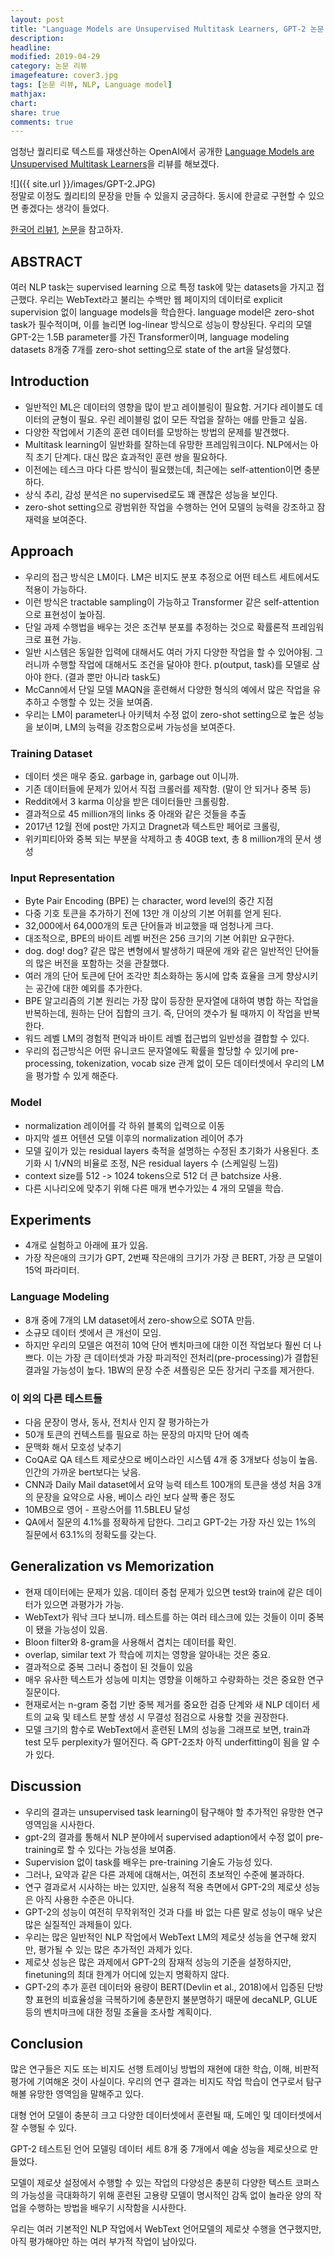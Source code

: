 ```yaml
---
layout: post
title: "Language Models are Unsupervised Multitask Learners, GPT-2 논문 리뷰"
description: 
headline: 
modified: 2019-04-29
category: 논문 리뷰
imagefeature: cover3.jpg
tags: [논문 리뷰, NLP, Language model]
mathjax: 
chart: 
share: true
comments: true
---
```


엄청난 퀄리티로 텍스트를 재생산하는 OpenAI에서 공개한 [Language Models are Unsupervised Multitask Learners](https://d4mucfpksywv.cloudfront.net/better-language-models/language_models_are_unsupervised_multitask_learners.pdf)을 리뷰를 해보겠다. 

![]({{ site.url }}/images/GPT-2.JPG)  
정말로 이정도 퀄리티의 문장을 만들 수 있을지 궁금하다. 동시에 한글로 구현할 수 있으면 좋겠다는 생각이 들었다.

[한국어 리뷰1](https://ai-information.blogspot.com/2019/02/language-models-are-unsupervised_21.html), [논문](https://d4mucfpksywv.cloudfront.net/better-language-models/language_models_are_unsupervised_multitask_learners.pdf)을 참고하자.

## ABSTRACT

여러 NLP task는 supervised learning 으로 특정 task에 맞는 datasets을 가지고 접근했다. 우리는 WebText라고 불리는 수백만 웹 페이지의 데이터로 explicit supervision 없이 language models을 학습한다. language model은 zero-shot task가 필수적이며, 이를 늘리면 log-linear 방식으로 성능이 향상된다. 우리의 모델 GPT-2는 1.5B parameter를 가진 Transformer이며, language modeling datasets 8개중 7개를 zero-shot setting으로 state of the art을 달성했다.

## Introduction

- 일반적인 ML은 데이터의 영향을 많이 받고 레이블링이 필요함. 거기다 레이블도 데이터의 균형이 필요. 우린 레이블링 없이 모든 작업을 잘하는 애를 만들고 싶음.
- 다양한 작업에서 기존의 훈련 데이터를 모방하는 방법의 문제를 발견했다.
- Multitask learning이 일반화를 잘하는데 유망한 프레임워크이다. NLP에서는 아직 초기 단계다. 대신 많은 효과적인 훈련 쌍을 필요하다.
- 이전에는 테스크 마다 다른 방식이 필요했는데, 최근에는 self-attention이면 충분하다.
- 상식 추리, 감성 분석은 no supervised로도 꽤 괜찮은 성능을 보인다.
- zero-shot setting으로 광범위한 작업을 수행하는 언어 모델의 능력을 강조하고 잠재력을 보여준다.

## Approach

- 우리의 접근 방식은 LM이다. LM은 비지도 분포 추정으로 어떤 테스트 세트에서도 적용이 가능하다.
- 이런 방식은 tractable sampling이 가능하고 Transformer 같은 self-attention으로 표현성이 높아짐.
- 단일 과제 수행법을 배우는 것은 조건부 분포를 추정하는 것으로 확률론적 프레임워크로 표현 가능. 
- 일반 시스템은 동일한 입력에 대해서도 여러 가지 다양한 작업을 할 수 있어야됨. 그러니까 수행할 작업에 대해서도 조건을 달아야 한다. p(output, task)를 모델로 삼아야 한다. (결과 뿐만 아니라 task도)
- McCann에서 단일 모델 MAQN을 훈련해서 다양한 형식의 예에서 많은 작업을 유추하고 수행할 수 있는 것을 보여줌.
- 우리는 LM이 parameter나 아키텍처 수정 없이 zero-shot setting으로 높은 성능을 보이며, LM의 능력을 강조함으로써 가능성을 보여준다.

### Training Dataset

- 데이터 셋은 매우 중요. garbage in, garbage out 이니까. 
- 기존 데이터들에 문제가 있어서 직접 크롤러를 제작함. (말이 안 되거나 중복 등)
- Reddit에서 3 karma 이상을 받은 데이터들만 크롤링함.
- 결과적으로 45 million개의 links 중 아래와 같은 것들을 추출
- 2017년 12월 전에 post만 가지고 Dragnet과 텍스트만 페어로 크롤링, 
- 위키피티아와 중복 되는 부분을 삭제하고 총 40GB text, 총 8 million개의 문서 생성

### Input Representation

- Byte Pair Encoding (BPE) 는 character, word level의 중간 지점 
- 다중 기호 토큰을 추가하기 전에 13만 개 이상의 기본 어휘를 얻게 된다.
- 32,000에서 64,000개의 토큰 단어들과 비교했을 때 엄청나게 크다.
- 대조적으로, BPE의 바이트 레벨 버전은 256 크기의 기본 어휘만 요구한다.
- dog. dog! dog? 같은 많은 변형에서 발생하기 때문에 개와 같은 일반적인 단어들의 많은 버전을 포함하는 것을 관찰했다. 
- 여러 개의 단어 토큰에 단어 조각만 최소화하는 동시에 압축 효율을 크게 향상시키는 공간에 대한 예외를 추가한다.
- BPE 알고리즘의 기본 원리는 가장 많이 등장한 문자열에 대하여 병합 하는 작업을 반복하는데, 원하는 단어 집합의 크기. 즉, 단어의 갯수가 될 때까지 이 작업을 반복한다.
- 워드 레벨 LM의 경험적 편익과 바이트 레벨 접근법의 일반성을 결합할 수 있다.
- 우리의 접근방식은 어떤 유니코드 문자열에도 확률을 할당할 수 있기에  pre-processing, tokenization, vocab size 관계 없이 모든 데이터셋에서 우리의 LM을 평가할 수 있게 해준다.

### Model

- normalization 레이어를 각 하위 블록의 입력으로 이동
- 마지막 셀프 어텐션 모델 이후의 normalization 레이어 추가
- 모델 깊이가 있는  residual layers 축적을 설명하는 수정된 초기화가 사용된다. 초기화 시 1/√N의 비율로 조정, N은 residual layers 수 (스케일링 느낌)
- context size를 512 -> 1024 tokens으로 512 더 큰 batchsize 사용.
- 다른 시나리오에 맞추기 위해 다른 매개 변수가있는 4 개의 모델을 학습.

## Experiments

- 4개로 실험하고 아래에 표가 있음.
- 가장 작은애의 크기가 GPT, 2번째 작은애의 크기가 가장 큰 BERT, 가장 큰 모델이 15억 파라미터.

### Language Modeling

- 8개 중에 7개의 LM dataset에서 zero-show으로 SOTA 만듬.
- 소규모 데이터 셋에서 큰 개선이 모임.
- 하지만 우리의 모델은 여전히 10억 단어 벤치마크에 대한 이전 작업보다 훨씬 더 나쁘다. 이는 가장 큰 데이터셋과 가장 파괴적인 전처리(pre-processing)가 결합된 결과일 가능성이 높다. 1BW의 문장 수준 셔플링은 모든 장거리 구조를 제거한다. 

### 이 외의 다른 테스트들

- 다음 문장이 명사, 동사, 전치사 인지 잘 평가하는가
- 50개 토큰의 컨텍스트를 필요로 하는 문장의 마지막 단어 예측
- 문맥화 해서 모호성 낮추기
- CoQA로 QA 테스트 제로샷으로 베이스라인 시스템 4개 중 3개보다 성능이 높음. 인간의 가까운 bert보다는 낮음.
- CNN과 Daily Mail dataset에서 요약 능력 테스트 100개의 토큰을 생성 처음 3개의 문장을 요약으로 사용, 베이스 라인 보다 살짝 좋은 정도 
- 10MB으로 영어 - 프랑스어를 11.5BLEU 달성
- QA에서 질문의 4.1%를 정확하게 답한다. 그리고 GPT-2는 가장 자신 있는 1%의 질문에서 63.1%의 정확도를 갖는다. 

## Generalization vs Memorization
- 현재 데이터에는 문제가 있음. 데이터 중첩 문제가 있으면 test와 train에 같은 데이터가 있으면 과평가가 가능.
- WebText가 워낙 크다 보니까. 테스트를 하는 여러 테스크에 있는 것들이 이미 중복이 됐을 가능성이 있음.
- Bloon filter와 8-gram을 사용해서 겹치는 데이터를 확인. 
- overlap, similar text 가 학습에 끼치는 영향을 알아내는 것은 중요.
- 결과적으로 중복 그러니 중첩이 된 것들이 있음
- 매우 유사한 텍스트가 성능에 미치는 영향을 이해하고 수량화하는 것은 중요한 연구 질문이다. 
- 현재로서는 n-gram 중첩 기반 중복 제거를 중요한 검증 단계와 새 NLP 데이터 세트의 교육 및 테스트 분할 생성 시 무결성 점검으로 사용할 것을 권장한다.
- 모델 크기의 함수로 WebText에서 훈련된 LM의 성능을 그래프로 보면, train과 test 모두 perplexity가 떨어진다. 즉 GPT-2조차 아직 underfitting이 됨을 알 수가 있다.

## Discussion

- 우리의 결과는 unsupervised task learning이 탐구해야 할 추가적인 유망한 연구 영역임을 시사한다.
- gpt-2의 결과를 통해서 NLP 분야에서 supervised adaption에서 수정 없이 pre-training로 할 수 있다는 가능성을 보여줌.
- Supervision 없이 task를 배우는 pre-training 기술도 가능성 있다.
- 그러나, 요약과 같은 다른 과제에 대해서는, 여전히 초보적인 수준에 불과하다. 
- 연구 결과로서 시사하는 바는 있지만, 실용적 적용 측면에서 GPT-2의 제로샷 성능은 아직 사용한 수준은 아니다.
- GPT-2의 성능이 여전히 무작위적인 것과 다를 바 없는 다른 말로 성능이 매우 낮은 많은 실질적인 과제들이 있다.
- 우리는 많은 일반적인 NLP 작업에서 WebText LM의 제로샷 성능을 연구해 왔지만, 평가될 수 있는 많은 추가적인 과제가 있다. 
- 제로샷 성능은 많은 과제에서 GPT-2의 잠재적 성능의 기준을 설정하지만, finetuning의 최대 한계가 어디에 있는지 명확하지 않다. 
- GPT-2의 추가 훈련 데이터와 용량이 BERT(Devlin et al., 2018)에서 입증된 단방향 표현의 비효율성을 극복하기에 충분한지 불분명하기 때문에 decaNLP, GLUE 등의 벤치마크에 대한 정밀 조율을 조사할 계획이다.

## Conclusion

많은 연구들은 지도 또는 비지도 선행 트레이닝 방법의 재현에 대한 학습, 이해, 비판적 평가에 기여해온 것이 사실이다. 우리의 연구 결과는 비지도 작업 학습이 연구로서 탐구해볼 유망한 영역임을 말해주고 있다.

대형 언어 모델이 충분히 크고 다양한 데이터셋에서 훈련될 때, 도메인 및 데이터셋에서 잘 수행될 수 있다.

GPT-2 테스트된 언어 모델링 데이터 세트 8개 중 7개에서 예술 성능을 제로샷으로 만들었다. 

모델이 제로샷 설정에서 수행할 수 있는 작업의 다양성은 충분히 다양한 텍스트 코퍼스의 가능성을 극대화하기 위해 훈련된 고용량 모델이 명시적인 감독 없이 놀라운 양의 작업을 수행하는 방법을 배우기 시작함을 시사한다.

우리는 여러 기본적인 NLP 작업에서 WebText 언어모델의 제로샷 수행을 연구했지만, 아직 평가해야만 하는 여러 부가적 작업이 남아있다.

